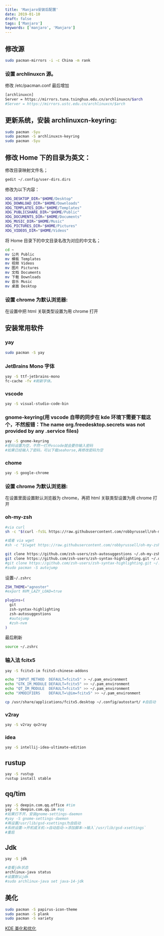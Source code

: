 ```yaml
---
title: 'Manjaro安装后配置'
date: 2019-01-10
draft: false
tags: ['Manjaro']
keywords: ['manjaro', 'Manjaro']
---
```


## 修改源

```bash
sudo pacman-mirrors -i -c China -m rank
```

### 设置 archlinuxcn 源。

修改 /etc/pacman.conf 最后增加

```bash
[archlinuxcn]
Server = https://mirrors.tuna.tsinghua.edu.cn/archlinuxcn/$arch
#Server = https://mirrors.ustc.edu.cn/archlinuxcn/$arch
```

## 更新系统，安装 archlinuxcn-keyring:

```bash
sudo pacman -Syu
sudo pacman -S archlinuxcn-keyring
sudo pacman -Syu
```

## 修改 Home 下的目录为英文：

修改目录映射文件名；

```bash
gedit ~/.config/user-dirs.dirs
```

修改为以下内容：

```bash
XDG_DESKTOP_DIR="$HOME/Desktop"
XDG_DOWNLOAD_DIR="$HOME/Downloads"
XDG_TEMPLATES_DIR="$HOME/Templates"
XDG_PUBLICSHARE_DIR="$HOME/Public"
XDG_DOCUMENTS_DIR="$HOME/Documents"
XDG_MUSIC_DIR="$HOME/Music"
XDG_PICTURES_DIR="$HOME/Pictures"
XDG_VIDEOS_DIR="$HOME/Videos"
```

将 Home 目录下的中文目录名改为对应的中文名；

```bash
cd ~
mv 公共 Public
mv 模板 Templates
mv 视频 Videos
mv 图片 Pictures
mv 文档 Documents
mv 下载 Downloads
mv 音乐 Music
mv 桌面 Desktop
```

### 设置 chrome 为默认浏览器:

在设置中把 html 关联类型设置为用 chrome 打开

## 安装常用软件

### yay

```bash
sudo pacman -S yay
```

### JetBrains Mono 字体

```bash
yay -S ttf-jetbrains-mono
fc-cache -fv #刷新字体。
```

### vscode

```bash
yay -S visual-studio-code-bin
```

### gnome-keyring(用 vscode 自带的同步在 kde 环境下需要下载这个，不然报错：The name org.freedesktop.secrets was not provided by any .service files)

```bash
yay -S gnome-keyring
#密码设置为空，不然一打开vscode就会要你输入密码
#如果已经输入了密码，可以下载seahorse,再修改密码为空
```

### chome

```bash
yay -S google-chrome
```

### 设置 chrome 为默认浏览器:

在设置里面设置默认浏览器为 chrome，再把 html 关联类型设置为用 chrome 打开

### oh-my-zsh

```bash
#via curl
sh -c "$(curl -fsSL https://raw.githubusercontent.com/robbyrussell/oh-my-zsh/master/tools/install.sh)"

#或者 via wget
#sh -c "$(wget https://raw.githubusercontent.com/robbyrussell/oh-my-zsh/master/tools/install.sh -O -)"

git clone https://github.com/zsh-users/zsh-autosuggestions ~/.oh-my-zsh/plugins/zsh-autosuggestions
git clone https://github.com/zsh-users/zsh-syntax-highlighting.git ~/.oh-my-zsh/plugins/zsh-syntax-highlighting
#git clone https://github.com/zsh-users/zsh-syntax-highlighting.git ~/.oh-my-zsh/plugins/zsh-syntax-highlighting
#sudo pacman -S autojump
```

设置`~/.zshrc`

```bash
ZSH_THEME="agnoster"
#export NVM_LAZY_LOAD=true

plugins=(
  git
  zsh-syntax-highlighting
  zsh-autosuggestions
  #autojump
  #zsh-nvm
)
```

最后刷新

```bash
source ~/.zshrc
```

### 输入法 fcitx5

```bash
yay -S fcitx5-im fcitx5-chinese-addons

echo "INPUT_METHOD  DEFAULT=fcitx5" > ~/.pam_environment
echo "GTK_IM_MODULE DEFAULT=fcitx5" >> ~/.pam_environment
echo "QT_IM_MODULE  DEFAULT=fcitx5" >> ~/.pam_environment
echo "XMODIFIERS    DEFAULT=\@im=fcitx5" >> ~/.pam_environment

cp /usr/share/applications/fcitx5.desktop ~/.config/autostart/ #自启动
```

### v2ray

```bash
yay -S v2ray qv2ray
```

### idea

```bash
yay -S intellij-idea-ultimate-edition
```

## rustup

```bash
yay -S rustup
rustup install stable
```

## qq/tim

```bash
yay -S deepin.com.qq.office #tim
yay -S deepin.com.qq.im #qq
#如果打不开，安装gnome-settings-daemon
#yay -S gnome-settings-daemon
#再设置/usr/lib/gsd-xsettings为自启动
#系统设置->开机或关机->自动启动->添加脚本->输入`/usr/lib/gsd-xsettings`
#重启
```

## Jdk

```bash
yay -S jdk

#查看jdk状态
archlinux-java status
#设置默认jdk
#sudo archlinux-java set java-14-jdk
```

## 美化

```bash
sudo pacman -S papirus-icon-theme
sudo pacman -S plank
sudo pacman -S variety
```

[KDE 美化和优化](https://zhuanlan.zhihu.com/p/100656626)

[](https://zhuanlan.zhihu.com/p/89847601)
